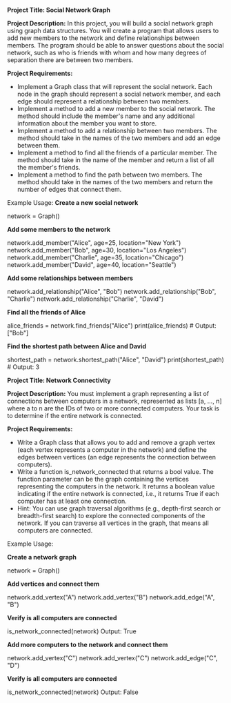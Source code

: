 **Project Title: Social Network Graph**

**Project Description:**
In this project, you will build a social network graph using graph data structures. You will
create a program that allows users to add new members to the network and define
relationships between members. The program should be able to answer questions about the
social network, such as who is friends with whom and how many degrees of separation there
are between two members.

**Project Requirements:**
- Implement a Graph class that will represent the social network. Each node in the graph
should represent a social network member, and each edge should represent a
relationship between two members.
- Implement a method to add a new member to the social network. The method should
include the member's name and any additional information about the member you
want to store.
- Implement a method to add a relationship between two members. The method
should take in the names of the two members and add an edge between them.
- Implement a method to find all the friends of a particular member. The method should
take in the name of the member and return a list of all the member's friends.
- Implement a method to find the path between two members. The method should take
in the names of the two members and return the number of edges that connect them.

Example Usage:
**Create a new social network**

network = Graph()

**Add some members to the network**

network.add_member("Alice", age=25, location="New York")
network.add_member("Bob", age=30, location="Los Angeles")
network.add_member("Charlie", age=35, location="Chicago")
network.add_member("David", age=40, location="Seattle")

**Add some relationships between members**

network.add_relationship("Alice", "Bob")
network.add_relationship("Bob", "Charlie")
network.add_relationship("Charlie", "David")

**Find all the friends of Alice**

alice_friends = network.find_friends("Alice")
print(alice_friends) # Output: ["Bob"]

**Find the shortest path between Alice and David**

shortest_path = network.shortest_path("Alice", "David")
print(shortest_path) # Output: 3


**Project Title: Network Connectivity**

**Project Description:**
You must implement a graph representing a list of connections between computers in a
network, represented as lists [a, …, n] where a to n are the IDs of two or more connected
computers. Your task is to determine if the entire network is connected.

**Project Requirements:**
- Write a Graph class that allows you to add and remove a graph vertex (each vertex represents
a computer in the network) and define the edges between vertices (an edge represents the
connection between computers).
- Write a function is_network_connected that returns a bool value. The function
parameter can be the graph containing the vertices representing the computers in the
network. It returns a boolean value indicating if the entire network is connected, i.e., it
returns True if each computer has at least one connection.
- Hint: You can use graph traversal algorithms (e.g., depth-first search or breadth-first search)
to explore the connected components of the network. If you can traverse all vertices in the
graph, that means all computers are connected.

Example Usage:

**Create a network graph**

network = Graph()

**Add vertices and connect them**

network.add_vertex("A")
network.add_vertex("B")
network.add_edge("A", "B")

**Verify is all computers are connected**

is_network_connected(network)
Output: True

**Add more computers to the network and connect them**

network.add_vertex("C")
network.add_vertex("C")
network.add_edge("C", "D")

**Verify is all computers are connected**

is_network_connected(network)
Output: False


